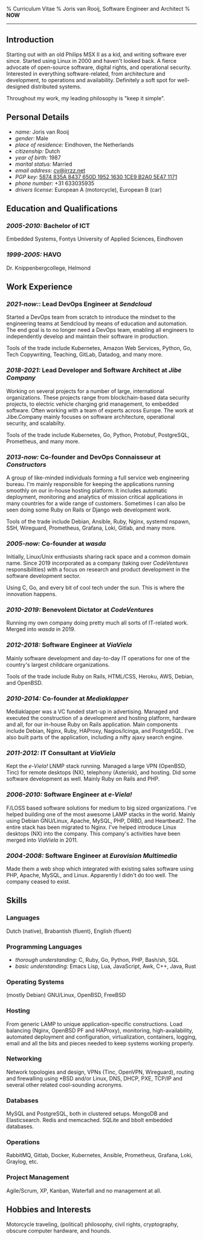 % Curriculum Vitae
% Joris van Rooij, Software Engineer and Architect
% __NOW__

---------------------------------------

## Introduction ##

Starting out with an old Philips MSX II as a kid, and writing software ever
since. Started using Linux in 2000 and haven't looked back. A fierce advocate of
open-source software, digital rights, and operational security. Interested in
everything software-related, from architecture and development, to operations
and availability. Definitely a soft spot for well-designed distributed systems.

Throughout my work, my leading philosophy is "keep it simple".

## Personal Details ##

* *name:* Joris van Rooij
* *gender:* Male
* *place of residence:* Eindhoven, the Netherlands
* *citizenship:* Dutch
* *year of birth:* 1987
* *marital status:* Married
* *email address:* cv@jrrzz.net
* *PGP key*: [5874 835A 8437 650D 1952 1630 1CE9 B2A0 5E47 1171](https://www.jrrzz.net/pubkey.txt)
* *phone number:* +31 633035935
* *drivers license:* European A (motorcycle), European B (car)

## Education and Qualifications ##

### *2005-2010:* Bachelor of ICT ###

Embedded Systems, Fontys University of Applied Sciences, Eindhoven

### *1999-2005:* HAVO ###

Dr. Knippenbergcollege, Helmond

## Work Experience ##

### *2021-now:*: Lead DevOps Engineer at *Sendcloud* ###

Started a DevOps team from scratch to introduce the mindset to the engineering
teams at Sendcloud by means of education and automation. The end goal is to no
longer need a DevOps team, enabling all engineers to independently develop and
maintain their software in production.

Tools of the trade include Kubernetes, Amazon Web Services, Python, Go, Tech
Copywriting, Teaching, GitLab, Datadog, and many more.

### *2018-2021:* Lead Developer and Software Architect at *Jibe Company* ###

Working on several projects for a number of large, international organizations.
These projects range from blockchain-based data security projects, to electric
vehicle charging grid management, to embedded software. Often working with a
team of experts across Europe. The work at Jibe.Company mainly focuses on
software architecture, operational security, and scalabilty.

Tools of the trade include Kubernetes, Go, Python, Protobuf, PostgreSQL,
Prometheus, and many more.

### *2013-now:* Co-founder and DevOps Connaisseur at *Constructors* ###

A group of like-minded individuals forming a full service web engineering
bureau. I'm mainly responsible for keeping the applications running smoothly on
our in-house hosting platform. It includes automatic deployment, monitoring and
analytics of mission critical applications in many countries for a wide range of
customers. Sometimes I can also be seen doing some Ruby on Rails or Django web
development work.

Tools of the trade include Debian, Ansible, Ruby, Nginx, systemd nspawn, SSH,
Wireguard, Prometheus, Grafana, Loki, Gitlab, and many more.

### *2005-now:* Co-founder at *wasda* ###

Initially, Linux/Unix enthusiasts sharing rack space and a common domain name.
Since 2019 incorporated as a company (taking over *CodeVentures*
responsibilities) with a focus on research and product development in the
software development sector.

Using C, Go, and every bit of cool tech under the sun. This is where the
innovation happens.

### *2010-2019:* Benevolent Dictator at *CodeVentures* ###

Running my own company doing pretty much all sorts of IT-related work. Merged
into *wasda* in 2019.

### *2012-2018:* Software Engineer at *ViaViela* ###

Mainly software development and day-to-day IT operations for one of the
country's largest childcare organizations.

Tools of the trade include Ruby on Rails, HTML/CSS, Heroku, AWS, Debian, and
OpenBSD.

### *2010-2014:* Co-founder at *Mediaklapper* ###

Mediaklapper was a VC funded start-up in advertising. Managed and executed the
construction of a development and hosting platform, hardware and all, for our
in-house Ruby on Rails application. Main components include Debian, Nginx, Ruby,
HAProxy, Nagios/Icinga, and PostgreSQL. I've also built parts of the
application, including a nifty ajaxy search engine.

### *2011-2012:* IT Consultant at *ViaViela* ###

Kept the *e-Viela!* LNMP stack running. Managed a large VPN (OpenBSD, Tinc) for
remote desktops (NX), telephony (Asterisk), and hosting. Did some software
development as well. Mainly Ruby on Rails and PHP.

### *2006-2010:* Software Engineer at *e-Viela!* ###

F/LOSS based software solutions for medium to big sized organizations. I've
helped building one of the most awesome LAMP stacks in the world. Mainly using
Debian GNU/Linux, Apache, MySQL, PHP, DRBD, and Heartbeat2. The entire stack has
been migrated to Nginx. I've helped introduce Linux desktops (NX) into the
company. This company's activities have been merged into *ViaViela* in 2011.

### *2004-2008:* Software Engineer at *Eurovision Multimedia* ###

Made them a web shop which integrated with existing sales software using PHP,
Apache, MySQL, and Linux. Apparently I didn't do too well. The company ceased to
exist.

## Skills ##

### Languages ###

Dutch (native), Brabantish (fluent), English (fluent)

### Programming Languages ###

* *thorough understanding:*
  C, Ruby, Go, Python, PHP, Bash/sh, SQL
* *basic understanding:*
  Emacs Lisp, Lua, JavaScript, Awk, C++, Java, Rust

### Operating Systems ###

(mostly Debian) GNU/Linux, OpenBSD, FreeBSD

### Hosting ###

From generic LAMP to unique application-specific constructions. Load balancing
(Nginx, OpenBSD PF and HAProxy), monitoring, high-availability, automated
deployment and configuration, virtualization, containers, logging, email and all
the bits and pieces needed to keep systems working properly.

### Networking ###

Network topologies and design, VPNs (Tinc, OpenVPN, Wireguard), routing and
firewalling using *BSD and/or Linux, DNS, DHCP, PXE, TCP/IP and several other
related cool-sounding acronyms.

### Databases ###

MySQL and PostgreSQL, both in clustered setups. MongoDB and Elasticsearch. Redis
and memcached. SQLite and bbolt embedded databases.

### Operations ###

RabbitMQ, Gitlab, Docker, Kubernetes, Ansible, Prometheus, Grafana, Loki,
Graylog, etc.

### Project Management ###

Agile/Scrum, XP, Kanban, Waterfall and no management at all.

## Hobbies and Interests ##

Motorcycle traveling, (political) philosophy, civil rights, cryptography,
obscure computer hardware, and hounds.
